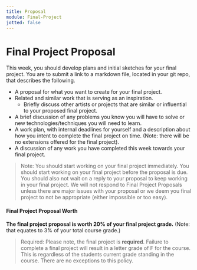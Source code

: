 ```yaml
---
title: Proposal
module: Final-Project
jotted: false
---
```


# Final Project Proposal

This week, you should develop plans and initial sketches for your final project. You are to submit a link to a markdown file, located in your git repo, that describes the following.

- A proposal for what you want to create for your final project.
- Related and similar work that is serving as an inspiration.
    - Briefly discuss other artists or projects that are similar or influential to your proposed final project.
- A brief discussion of any problems you know you will have to solve or new technologies/techniques you will need to learn.
- A work plan, with internal deadlines for yourself and a description about how you intent to complete the final project on time. (Note: there will be no extensions offered for the final project).
- A discussion of any work you have completed this week towards your final project.

> Note: You should start working on your final project immediately. You should start working on your final project before the proposal is due. You should also not wait on a reply to your proposal to keep working in your final project. We will not respond to Final Project Proposals unless there are major issues with your proposal or we deem you final project to not be appropriate (either impossible or too easy).

#### Final Project Proposal Worth

**The final project proposal is worth 20% of your final project grade.** (Note: that equates to 3% of your total course grade.)

> Required: Please note, the final project is **required**. Failure to complete a final project will result in a letter grade of F for the course. This is regardless of the students current grade standing in the course. There are no exceptions to this policy.
